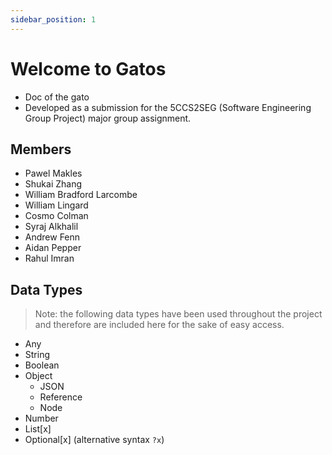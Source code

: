 ```yaml
---
sidebar_position: 1
---
```


# Welcome to Gatos

- Doc of the gato
- Developed as a submission for the 5CCS2SEG (Software Engineering Group Project) major group assignment.

## Members

- Pawel Makles
- Shukai Zhang
- William Bradford Larcombe
- William Lingard
- Cosmo Colman
- Syraj Alkhalil
- Andrew Fenn
- Aidan Pepper
- Rahul Imran

## Data Types

> Note: the following data types have been used throughout the project and therefore are included here for the sake of easy access.

- Any
- String
- Boolean
- Object
    - JSON
    - Reference
    - Node
- Number
- List[x]
- Optional[x] (alternative syntax `?x`)